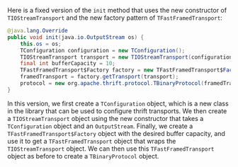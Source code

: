 Here is a fixed version of the `init` method that uses the new constructor of `TIOStreamTransport` and the new factory pattern of `TFastFramedTransport`:

```java
@java.lang.Override
public void init(java.io.OutputStream os) {
    this.os = os;
    TConfiguration configuration = new TConfiguration();
    TIOStreamTransport transport = new TIOStreamTransport(configuration, os);
    final int bufferCapacity = 10;
    TFastFramedTransport$Factory factory = new TFastFramedTransport$Factory(bufferCapacity);
    framedTransport = factory.getTransport(transport);
    protocol = new org.apache.thrift.protocol.TBinaryProtocol(framedTransport);
}
```
In this version, we first create a `TConfiguration` object, which is a new class in the library that can be used to configure thrift transports. We then create a `TIOStreamTransport` object using the new constructor that takes a `TConfiguration` object and an `OutputStream`. Finally, we create a `TFastFramedTransport$Factory` object with the desired buffer capacity, and use it to get a `TFastFramedTransport` object that wraps the `TIOStreamTransport` object. We can then use this `TFastFramedTransport` object as before to create a `TBinaryProtocol` object.